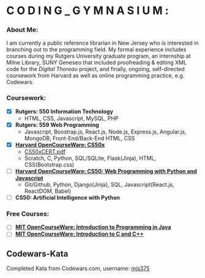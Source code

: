 # C O D I N G _ G Y M N A S I U M :
### About Me:
I am currently a public reference librarian in New Jersey who is interested in branching out to the programming field. My formal experience includes courses during my Rutgers University graduate program, an internship at Milne Library, SUNY Geneseo that included proofreading & editing XML code for the *Digital Thoreau* project, and finally, ongoing, self-directed coursework from Harvard as well as online programming practice, e.g. Codewars.

### Coursework:
- [x] **Rutgers: 550 Information Technology**
  - HTML, CSS, Javascript, MySQL, PHP
- [x] **Rutgers: 559 Web Programming**
  - Javascript, Boostrap.js, React.js, Node.js, Express.js, Angular.js, MongoDB, Front-End/Back-End HTML, CSS
- [x] **[Harvard OpenCourseWare: CS50x](https://cs50.harvard.edu/x/2020/)**
  - [CS50xCERT.pdf](https://github.com/mjs375/Coding-Gymnasium/files/5459727/CS50xCERT.pdf)
  - Scratch, C, Python, SQL/SQLite, Flask(Jinja), HTML, CSS(Bootstrap.css)
- [ ] **[Harvard OpenCourseWare: CS50: Web Programming with Python and Javascript](https://cs50.harvard.edu/web/2020/)**
  - Git/Github, Python, Django(Jinja), SQL, Javascript(React.js, ReactDOM, Babel)
- [ ] **CS50: Artificial Intelligence with Python**
### Free Courses:
- [ ] **[MIT OpenCourseWare: Introduction to Programming in Java](https://ocw.mit.edu/courses/electrical-engineering-and-computer-science/6-092-introduction-to-programming-in-java-january-iap-2010/)**
- [ ] **[MIT OpenCourseWare: Introduction to C and C++](https://ocw.mit.edu/courses/electrical-engineering-and-computer-science/6-s096-introduction-to-c-and-c-january-iap-2013/)**

## Codewars-Kata
Completed Kata from Codewars.com, username: [mjs375](https://www.codewars.com/users/mjs375)
